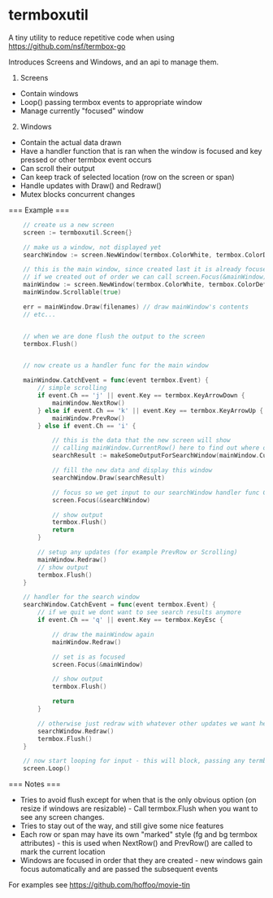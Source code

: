 termboxutil
===========

A tiny utility to reduce repetitive code when using https://github.com/nsf/termbox-go

Introduces Screens and Windows, and an api to manage them.

1. Screens
- Contain windows
- Loop() passing termbox events to appropriate window
- Manage currently "focused" window

2. Windows
- Contain the actual data drawn
- Have a handler function that is ran when the window is focused and key pressed or other termbox event occurs 
- Can scroll their output
- Can keep track of selected location (row on the screen or span)
- Handle updates with Draw() and Redraw()
- Mutex blocks concurrent changes

=== Example ===

```go
	// create us a new screen
	screen := termboxutil.Screen{}

	// make us a window, not displayed yet
	searchWindow := screen.NewWindow(termbox.ColorWhite, termbox.ColorDefault, termbox.ColorGreen, termbox.ColorBlack)

	// this is the main window, since created last it is already focused
	// if we created out of order we can call screen.Focus(&mainWindow)
	mainWindow := screen.NewWindow(termbox.ColorWhite, termbox.ColorDefault, termbox.ColorGreen, termbox.ColorBlack)
	mainWindow.Scrollable(true)

	err = mainWindow.Draw(filenames) // draw mainWindow's contents
	// etc...


	// when we are done flush the output to the screen
	termbox.Flush()


	// now create us a handler func for the main window

	mainWindow.CatchEvent = func(event termbox.Event) {
		// simple scrolling
		if event.Ch == 'j' || event.Key == termbox.KeyArrowDown {
			mainWindow.NextRow()
		} else if event.Ch == 'k' || event.Key == termbox.KeyArrowUp {
			mainWindow.PrevRow()
		} else if event.Ch == 'i' {

			// this is the data that the new screen will show
			// calling mainWindow.CurrentRow() here to find out where on the screen we are
			searchResult := makeSomeOutputForSearchWindow(mainWindow.CurrentRow().Text)

			// fill the new data and display this window
			searchWindow.Draw(searchResult)

			// focus so we get input to our searchWindow handler func CatchEvent
			screen.Focus(&searchWindow)

			// show output
			termbox.Flush()
			return
		}

		// setup any updates (for example PrevRow or Scrolling)
		mainWindow.Redraw()
		// show output
		termbox.Flush()
	}

	// handler for the search window
	searchWindow.CatchEvent = func(event termbox.Event) {
		// if we quit we dont want to see search results anymore
		if event.Ch == 'q' || event.Key == termbox.KeyEsc {

			// draw the mainWindow again
			mainWindow.Redraw()

			// set is as focused
			screen.Focus(&mainWindow)

			// show output
			termbox.Flush()

			return
		}

		// otherwise just redraw with whatever other updates we want here
		searchWindow.Redraw()
		termbox.Flush()
	}

	// now start looping for input - this will block, passing any termbox event to the currently focused window
	screen.Loop()

```



=== Notes ===

- Tries to avoid flush except for when that is the only obvious option (on resize if windows are resizable) - Call termbox.Flush when you want to see any screen changes.
- Tries to stay out of the way, and still give some nice features
- Each row or span may have its own "marked" style (fg and bg termbox attributes) - this is used when NextRow() and PrevRow() are called to mark the current location
- Windows are focused in order that they are created - new windows gain focus automatically and are passed the subsequent events


For examples see https://github.com/hoffoo/movie-tin
